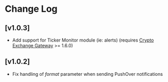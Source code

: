 # Change Log

## [v1.0.3]
* Add support for Ticker Monitor module (ie: alerts) (requires [Crypto Exchange Gateway](https://github.com/aloysius-pgast/crypto-exchanges-gateway) >= 1.6.0)

## [v1.0.2]
* Fix handling of _format_ parameter when sending PushOver notifications
